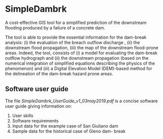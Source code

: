# SimpleDambrk
A cost-effective GIS tool for a simplified prediction of the downstream flooding produced by a failure of a concrete dam.

The tool is able to provide the essential information for the dam-break analysis: (i) the evaluation of the breach outflow discharge , (ii) the downstream flood propagation, (iii) the map of the downstream flood-prone areas. Indeed, the tool,  consists of (i) a model for evaluating the dam-break outflow hydrograph and (ii) the downstream propagation (based on the numerical integration of simplified  equations describing the physics of the phenomenon) and (iii) a Digital Elevation Model (DEM)-based method for the delineation of the dam-break hazard prone areas.

## Software user guide
The file *SimpleDambrk_UserGuide_v1_03may2019.pdf* is a concise software user guide giving information on:
1.  User skills
2.  Software requirements
3.  Input data for the example case of San Giuliano dam
4.  Sample data for the historical case of Gleno dam- break
